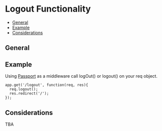 # Logout Functionality

- [General](#general)
- [Example](#example)
- [Considerations](#considerations)

## General

## Example
Using [Passport](http://www.passportjs.org/docs/logout/) as a middleware call logOut() or logout() on your req object.
```
app.get('/logout', function(req, res){
  req.logout();
  res.redirect('/');
});

```


## Considerations
TBA
